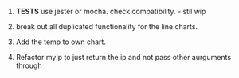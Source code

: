 1)  **TESTS**
    use jester or mocha. check compatibility. - stil wip

2) break out all duplicated functionality for the line charts.

3) Add the temp to own chart.

4) Refactor myIp to just return the ip and not pass other aurguments through 
